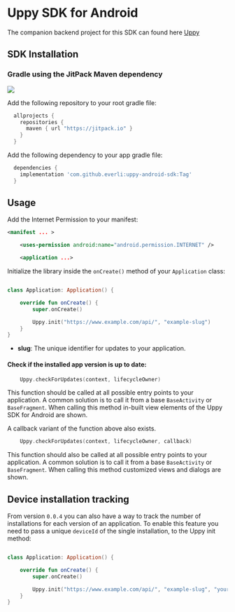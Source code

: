 # Uppy SDK for Android

The companion backend project for this SDK can found here [Uppy](https://github.com/everli/Uppy)

## SDK Installation

### Gradle using the JitPack Maven dependency

[![](https://jitpack.io/v/Everli/uppy-android-sdk.svg)](https://jitpack.io/#Everli/uppy-android-sdk)

Add the following repository to your root gradle file:

 ```groovy
   allprojects {
     repositories {
       maven { url "https://jitpack.io" }
     }
   }
 ````

Add the following dependency to your app gradle file:

  ```groovy
    dependencies {
      implementation 'com.github.everli:uppy-android-sdk:Tag'
    }
  ```

## Usage

Add the Internet Permission to your manifest:

```xml
<manifest ... >

    <uses-permission android:name="android.permission.INTERNET" />

    <application ...>

```

Initialize the library inside the  `onCreate()` method of your `Application` class:

```kotlin

class Application: Application() {

    override fun onCreate() {
        super.onCreate()

        Uppy.init("https://www.example.com/api/", "example-slug")
    }
}

```

* **slug**: The unique identifier for updates to your application.

#### Check if the installed app version is up to date:

```kotlin
    Uppy.checkForUpdates(context, lifecycleOwner)
```
This function should be called at all possible entry points to your application. A common solution is to call it from a base `BaseActivity` or `BaseFragment`. When calling this method in-built view elements of the Uppy SDK for Android are shown.

A callback variant of the function above also exists.

```kotlin
    Uppy.checkForUpdates(context, lifecycleOwner, callback)
```

This function should also be called at all possible entry points to your application. A common solution is to call it from a base `BaseActivity` or `BaseFragment`. When calling this method customized views and dialogs are shown.

## Device installation tracking

From version `0.0.4` you can also have a way to track the number of installations for each version of an application. 
To enable this feature you need to pass a unique `deviceId` of the single installation, to the Uppy init method:

```kotlin

class Application: Application() {

    override fun onCreate() {
        super.onCreate()

        Uppy.init("https://www.example.com/api/", "example-slug", "your-unique-installation-identifier")
    }
}

```


